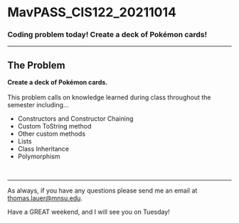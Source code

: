 # MavPASS_CIS122_20211014

### Coding problem today! Create a deck of Pokémon cards!

<hr>

## The Problem

<b>Create a deck of Pokémon cards.</b><br>
<br>
This problem calls on knowledge learned during class throughout the semester including...
- Constructors and Constructor Chaining
- Custom ToString method
- Other custom methods
- Lists
- Class Inheritance
- Polymorphism

<br><hr>

As always, if you have any questions please send me an email at thomas.lauer@mnsu.edu.

Have a GREAT weekend, and I will see you on Tuesday!
